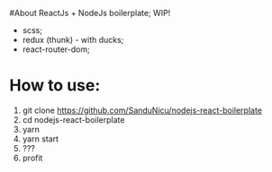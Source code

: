 #About
ReactJs + NodeJs boilerplate; WIP!
+ scss;
+ redux (thunk) - with ducks;
+ react-router-dom;

# How to use:
1) git clone https://github.com/SanduNicu/nodejs-react-boilerplate
2) cd nodejs-react-boilerplate
3) yarn
4) yarn start
5) ???
6) profit
